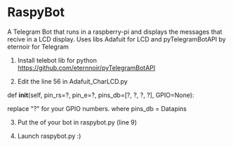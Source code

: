 # RaspyBot

A Telegram Bot that runs in a raspberry-pi and displays the messages that recive in a LCD display. Uses libs Adafuit for LCD and pyTelegramBotAPI by eternoir for Telegram

1) Install telebot lib for python https://github.com/eternnoir/pyTelegramBotAPI

2) Edit the line 56 in Adafuit_CharLCD.py   

def __init__(self, pin_rs=?, pin_e=?, pins_db=[?, ?, ?, ?], GPIO=None):  

replace "?" for your GPIO numbers.
where pins_db = Datapins

3) Put the <TOKEN> of your bot in raspybot.py (line 9) 

4) Launch raspybot.py :)
